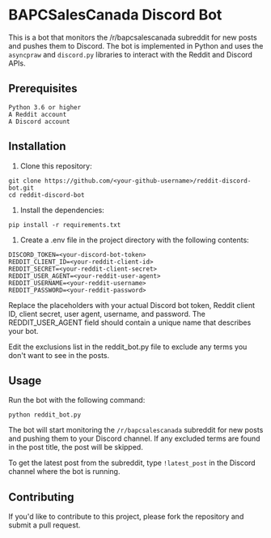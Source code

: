 # BAPCSalesCanada Discord Bot

This is a bot that monitors the /r/bapcsalescanada subreddit for new posts and pushes them to Discord. The bot is implemented in Python and uses the `asyncpraw` and `discord.py` libraries to interact with the Reddit and Discord APIs.



## Prerequisites

```
Python 3.6 or higher
A Reddit account
A Discord account
```
## Installation

1. Clone this repository:

```
git clone https://github.com/<your-github-username>/reddit-discord-bot.git
cd reddit-discord-bot
```

1. Install the dependencies:

```
pip install -r requirements.txt
```

1. Create a .env file in the project directory with the following contents:

```
DISCORD_TOKEN=<your-discord-bot-token>
REDDIT_CLIENT_ID=<your-reddit-client-id>
REDDIT_SECRET=<your-reddit-client-secret>
REDDIT_USER_AGENT=<your-reddit-user-agent>
REDDIT_USERNAME=<your-reddit-username>
REDDIT_PASSWORD=<your-reddit-password>
```

Replace the placeholders with your actual Discord bot token, Reddit client ID, client secret, user agent, username, and password. The REDDIT_USER_AGENT field should contain a unique name that describes your bot.

Edit the exclusions list in the reddit_bot.py file to exclude any terms you don't want to see in the posts.

## Usage

Run the bot with the following command:

```
python reddit_bot.py
```

The bot will start monitoring the `/r/bapcsalescanada` subreddit for new posts and pushing them to your Discord channel. If any excluded terms are found in the post title, the post will be skipped.

To get the latest post from the subreddit, type `!latest_post` in the Discord channel where the bot is running.

## Contributing

If you'd like to contribute to this project, please fork the repository and submit a pull request.
